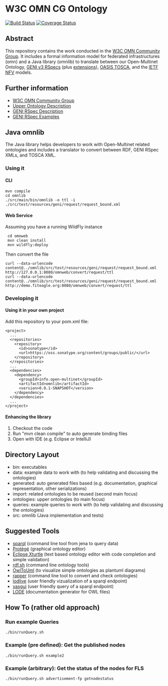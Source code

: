# W3C OMN CG Ontology

[![Build Status](https://travis-ci.org/w3c/omn.svg)](https://travis-ci.org/w3c/omn)
[![Coverage Status](https://coveralls.io/repos/w3c/omn/badge.svg)](https://coveralls.io/r/w3c/omn)

## Abstract

This repository contains the work conducted in the [W3C OMN Community Group](https://www.w3.org/community/omn/).
It includes a formal information model for federated infrastructures (omn)
and a Java library (omnlib) to translate between
our Open-Multinet Ontology,
[GENI v3 RSpecs](http://www.geni.net/resources/rspec/3/)
(plus  [extensions](http://www.geni.net/resources/rspec/ext/)),
[OASIS TOSCA](http://docs.oasis-open.org/tosca/TOSCA/v1.0/os/TOSCA-v1.0-os.html),
and the
[IETF NFV](https://tools.ietf.org/html/draft-xjz-nfv-model-datamodel-01)
models.

## Further information

* [W3C OMN Community Group](https://www.w3.org/community/omn/)
* [Upper Ontology Description](http://open-multinet.info/ontology/omn)
* [GENI RSpec Description](http://groups.geni.net/geni/wiki/GENIExperimenter/RSpecs)
* [GENI RSpec Examples](http://groups.geni.net/geni/browser/trunk)

## Java omnlib

The Java library helps developers to work with Open-Multinet related ontologies and includes a translator to convert between RDF, GENI RSpec XMLs, and TOSCA XML.

### Using it

#### CLI

    mvn compile
    cd omnlib
    ./src/main/bin/omnlib -o ttl -i ./src/test/resources/geni/request/request_bound.xml

#### Web Service

Assuming you have a running WildFly instance

     cd omnweb
     mvn clean install
     mvn wildfly:deploy

Then convert the file

    curl --data-urlencode content@../omnlib/src/test/resources/geni/request/request_bound.xml http://127.0.0.1:8080/omnweb/convert/request/ttl
    curl --data-urlencode content@../omnlib/src/test/resources/geni/request/request_bound.xml http://demo.fiteagle.org:8080/omnweb/convert/request/ttl

### Developing it

#### Using it in your own project

Add this repository to your pom.xml file:

    <project>
      ...
      <repositories>
        <repository>
          <id>sonatype</id>
          <url>https://oss.sonatype.org/content/groups/public/</url>
        </repository>
      </repositories>
      ...
      <dependencies>
        <dependency>
          <groupId>info.open-multinet</groupId>
          <artifactId>omnlib</artifactId>
          <version>0.0.1-SNAPSHOT</version>
        </dependency>
      </dependencies>
      ...
    </project>

#### Enhancing the library

 1. Checkout the code
 2. Run "mvn clean compile" to auto generate binding files
 3. Open with IDE (e.g. Eclipse or IntelliJ)

## Directory Layout

 * bin: executables
 * data: example data to work with (to help validating and discussing the ontologies)
 * generated: auto generated files based (e.g. documentation, graphical representation, other serializations)
 * import: related ontologies to be reused (second main focus)
 * ontologies: upper ontologies (to main focus)
 * queries: example queries to work with (to help validating and discussing the ontologies)
 * src: omnlib (Java implementation and tests)

## Suggested Tools

 * [sparql](http://jena.apache.org/documentation/tools/) (command line tool from jena to query data)
 * [Protégé](http://protege.stanford.edu) (graphical ontology editor)
 * [Eclipse Xturtle](http://aksw.org/Projects/Xturtle.html) (text based ontology editor with code completion and simple validation)
 * [rdf.sh](https://github.com/seebi/rdf.sh) (command line ontology tools)
 * [OwlToUml](https://github.com/twalcari/OwlToUml) (to visualize simple ontologies as plantuml diagrams)
 * [rapper](http://librdf.org/raptor/rapper.html) (command line tool to convert and check ontologies)
 * [lodlive](http://en.lodlive.it) (user friendly vizualization of a sparql endpoint)
 * [yasgui](http://yasgui.laurensrietveld.nl) (user friendly query of a sparql endpoint)
 * [LODE](http://www.essepuntato.it/lode) (documentation generator for OWL files)

## How To (rather old approach)

### Run example Queries

    ./bin/runQuery.sh

### Example (pre defined): Get the published nodes

    ./bin/runQuery.sh example2

### Example (arbitrary): Get the status of the nodes for FLS

    ./bin/runQuery.sh advertisement-fp getnodestatus
